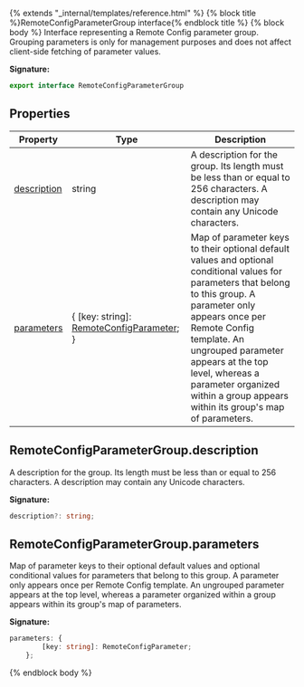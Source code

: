 {% extends "_internal/templates/reference.html" %}
{% block title %}RemoteConfigParameterGroup interface{% endblock title %}
{% block body %}
Interface representing a Remote Config parameter group. Grouping parameters is only for management purposes and does not affect client-side fetching of parameter values.

<b>Signature:</b>

```typescript
export interface RemoteConfigParameterGroup 
```

## Properties

|  Property | Type | Description |
|  --- | --- | --- |
|  [description](./firebase-admin.remote-config.remoteconfigparametergroup.md#remoteconfigparametergroupdescription) | string | A description for the group. Its length must be less than or equal to 256 characters. A description may contain any Unicode characters. |
|  [parameters](./firebase-admin.remote-config.remoteconfigparametergroup.md#remoteconfigparametergroupparameters) | { \[key: string\]: [RemoteConfigParameter](./firebase-admin.remote-config.remoteconfigparameter.md#remoteconfigparameter_interface)<!-- -->; } | Map of parameter keys to their optional default values and optional conditional values for parameters that belong to this group. A parameter only appears once per Remote Config template. An ungrouped parameter appears at the top level, whereas a parameter organized within a group appears within its group's map of parameters. |

## RemoteConfigParameterGroup.description

A description for the group. Its length must be less than or equal to 256 characters. A description may contain any Unicode characters.

<b>Signature:</b>

```typescript
description?: string;
```

## RemoteConfigParameterGroup.parameters

Map of parameter keys to their optional default values and optional conditional values for parameters that belong to this group. A parameter only appears once per Remote Config template. An ungrouped parameter appears at the top level, whereas a parameter organized within a group appears within its group's map of parameters.

<b>Signature:</b>

```typescript
parameters: {
        [key: string]: RemoteConfigParameter;
    };
```
{% endblock body %}
